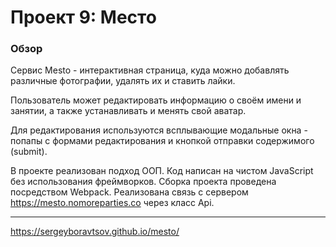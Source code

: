 ﻿# Проект 9: Место

### Обзор

Сервис Mesto - интерактивная страница, куда можно добавлять различные фотографии, удалять их и ставить лайки.

Пользователь может редактировать информацию о своём имени и занятии, а также устанавливать и менять свой аватар.

Для редактирования используются всплывающие модальные окна - попапы с формами редактирования и кнопкой отправки содержимого (submit).

В проекте реализован подход ООП. Код написан на чистом JavaScript без использования фреймворков. Сборка проекта проведена посредством Webpack.
Реализована связь с сервером https://mesto.nomoreparties.co через класс Api.
***

https://sergeyboravtsov.github.io/mesto/

